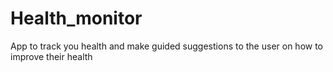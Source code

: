 # Health_monitor
App to track you health and make guided suggestions to the user on how to improve their health
